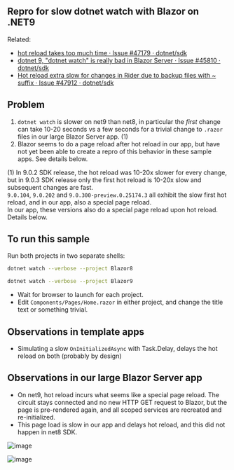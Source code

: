 ## Repro for slow dotnet watch with Blazor on .NET9
Related:
- [hot reload takes too much time · Issue \#47179 · dotnet/sdk](https://github.com/dotnet/sdk/issues/47179)
- [dotnet 9, "dotnet watch" is really bad in Blazor Server · Issue \#45810 · dotnet/sdk](https://github.com/dotnet/sdk/issues/45810)
- [Hot reload extra slow for changes in Rider due to backup files with ~ suffix · Issue \#47912 · dotnet/sdk](https://github.com/dotnet/sdk/issues/47912)

## Problem
1. `dotnet watch` is slower on net9 than net8, in particular the _first_ change can take 10-20 seconds vs a few seconds for a trivial change to `.razor` files in our large Blazor Server app. (1)
2. Blazor seems to do a page reload after hot reload in our app, but have not yet been able to create a repro of this behavior in these sample apps. See details below.

(1)
In 9.0.2 SDK release, the hot reload was 10-20x slower for every change, but in 9.0.3 SDK release only the first hot reload is 10-20x slow and subsequent changes are fast.<br>
`9.0.104`, `9.0.202` and `9.0.300-preview.0.25174.3` all exhibit the slow first hot reload, and in our app, also a special page reload.<br>
In our app, these versions also do a special page reload upon hot reload. Details below.

## To run this sample
Run both projects in two separate shells:
```sh
dotnet watch --verbose --project Blazor8
```

```sh
dotnet watch --verbose --project Blazor9
```

- Wait for browser to launch for each project.
- Edit `Components/Pages/Home.razor` in either project, and change the title text or something trivial.

## Observations in template apps
- Simulating a slow `OnInitializedAsync` with Task.Delay, delays the hot reload on both (probably by design)

## Observations in our large Blazor Server app
- On net9, hot reload incurs what seems like a special page reload. The circuit stays connected and no new HTTP GET request to Blazor, but the page is pre-rendered again, and all scoped services are recreated and re-initialized.
- This page load is slow in our app and delays hot reload, and this did not happen in net8 SDK.

![image](https://github.com/user-attachments/assets/5e88dc7e-bc29-441c-bffe-eb4dcc8cbb36)

![image](https://github.com/user-attachments/assets/088547ae-ae77-4e85-a92d-4411c6136305)
